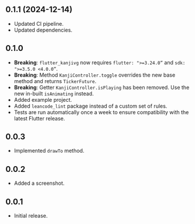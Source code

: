 ## 0.1.1 (2024-12-14)

- Updated CI pipeline.
- Updated dependencies.

## 0.1.0

- **Breaking**: `flutter_kanjivg` now requires `flutter: ">=3.24.0”` and `sdk: ">=3.5.0 <4.0.0”`.
- **Breaking**: Method `KanjiController.toggle` overrides the new base method and returns `TickerFuture`.
- **Breaking**: Getter `KanjiController.isPlaying` has been removed. Use the new in-built `isAnimating` instead.
- Added example project.
- Added `leancode_lint` package instead of a custom set of rules.
- Tests are run automatically once a week to ensure compatibility with the latest Flutter release.

## 0.0.3

- Implemented `drawTo` method.

## 0.0.2

- Added a screenshot.

## 0.0.1

- Initial release.
